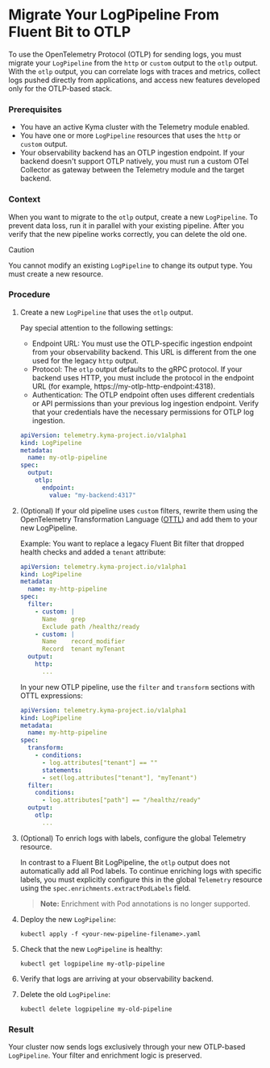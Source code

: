 # Migrate Your LogPipeline From Fluent Bit to OTLP

To use the OpenTelemetry Protocol (OTLP) for sending logs, you must migrate your `LogPipeline` from the `http` or `custom` output to the `otlp` output. With the `otlp` output, you can correlate logs with traces and metrics, collect logs pushed directly from applications, and access new features developed only for the OTLP-based stack.

### Prerequisites

* You have an active Kyma cluster with the Telemetry module enabled.
* You have one or more `LogPipeline` resources that uses the `http` or `custom` output.
* Your observability backend has an OTLP ingestion endpoint.
  If your backend doesn't support OTLP natively, you must run a custom OTel Collector as gateway between the Telemetry module and the target backend.

### Context

When you want to migrate to the `otlp` output, create a new `LogPipeline`. To prevent data loss, run it in parallel with your existing pipeline. After you verify that the new pipeline works correctly, you can delete the old one.

> [!CAUTION]
> You cannot modify an existing `LogPipeline` to change its output type. You must create a new resource.

### Procedure

1. Create a new `LogPipeline` that uses the `otlp` output.

    Pay special attention to the following settings:

    * Endpoint URL: You must use the OTLP-specific ingestion endpoint from your observability backend. This URL is different from the one used for the legacy `http` output.
    * Protocol: The `otlp` output defaults to the gRPC protocol. If your backend uses HTTP, you must include the protocol in the endpoint URL (for example, https://my-otlp-http-endpoint:4318).
    * Authentication: The OTLP endpoint often uses different credentials or API permissions than your previous log ingestion endpoint. Verify that your credentials have the necessary permissions for OTLP log ingestion.

    ```yaml
    apiVersion: telemetry.kyma-project.io/v1alpha1
    kind: LogPipeline
    metadata:
      name: my-otlp-pipeline
    spec:
      output:
        otlp:
          endpoint:
            value: "my-backend:4317"
    ```

2. (Optional) If your old pipeline uses `custom` filters, rewrite them using the OpenTelemetry Transformation Language ([OTTL](https://github.com/open-telemetry/opentelemetry-collector-contrib/blob/main/pkg/ottl/README.md)) and add them to your new LogPipeline.
  
   Example: You want to replace a legacy Fluent Bit filter that dropped health checks and added a `tenant` attribute:

   ```yaml
   apiVersion: telemetry.kyma-project.io/v1alpha1
   kind: LogPipeline
   metadata:
     name: my-http-pipeline
   spec:
     filter:
       - custom: |
         Name    grep
         Exclude path /healthz/ready
       - custom: |
         Name    record_modifier
         Record  tenant myTenant
     output:
       http:
         ...
   ```

   In your new OTLP pipeline, use the `filter` and `transform` sections with OTTL expressions:

   ```yaml
   apiVersion: telemetry.kyma-project.io/v1alpha1
   kind: LogPipeline
   metadata:
     name: my-http-pipeline
   spec:
     transform:
       - conditions:
         - log.attributes["tenant"] == ""
         statements:
         - set(log.attributes["tenant"], "myTenant")
     filter:
       conditions:
         - log.attributes["path"] == "/healthz/ready"
     output:
       otlp:
         ...
   ```

3. (Optional) To enrich logs with labels, configure the global Telemetry resource.

   In contrast to a Fluent Bit LogPipeline, the `otlp` output does not automatically add all Pod labels. To continue enriching logs with specific labels, you must explicitly configure this in the global `Telemetry` resource using the `spec.enrichments.extractPodLabels` field.

   > **Note:** Enrichment with Pod annotations is no longer supported.

4. Deploy the new `LogPipeline`:

   ```shell
   kubectl apply -f <your-new-pipeline-filename>.yaml
   ```

5. Check that the new `LogPipeline` is healthy:

   ```shell
   kubectl get logpipeline my-otlp-pipeline
   ```

6. Verify that logs are arriving at your observability backend.

7. Delete the old `LogPipeline`:

   ```shell
   kubectl delete logpipeline my-old-pipeline
   ```

### Result

Your cluster now sends logs exclusively through your new OTLP-based `LogPipeline`. Your filter and enrichment logic is preserved.